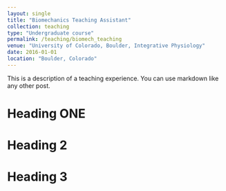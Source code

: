 ```yaml
---
layout: single
title: "Biomechanics Teaching Assistant"
collection: teaching
type: "Undergraduate course"
permalink: /teaching/biomech_teaching
venue: "University of Colorado, Boulder, Integrative Physiology"
date: 2016-01-01
location: "Boulder, Colorado"
---
```


This is a description of a teaching experience. You can use markdown like any other post.

Heading ONE
======

Heading 2
======

Heading 3
======
